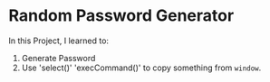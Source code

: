 # Random Password Generator

In this Project, I learned to:
1. Generate Password
2. Use 'select()' 'execCommand()' to copy something from `window`. 
